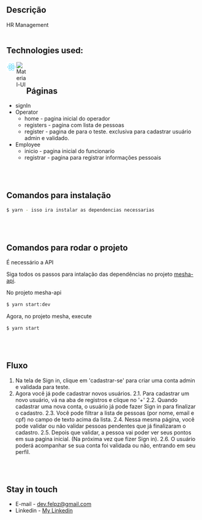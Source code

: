 ## Descrição

HR Management
</br>
</br>

## Technologies used:

<img align="left" alt="React" width="26px" src="https://raw.githubusercontent.com/github/explore/80688e429a7d4ef2fca1e82350fe8e3517d3494d/topics/react/react.png" />
<img align="left" alt="Material-UI" width="26px" src="https://avatars2.githubusercontent.com/u/33663932?s=200&v=4" />
</br>
</br>

## Páginas
  - signIn  
  - Operator
    - home - pagina inicial do operador
    - registers - pagina com lista de pessoas
    - register - pagina de para o teste. exclusiva para cadastrar usuário admin e validado.
  - Employee
    - inicio - pagina inicial do funcionario
    - registrar - pagina para registrar informações pessoais
</br>
</br>

## Comandos para instalação

```bash
$ yarn - isso ira instalar as dependencias necessarias
```
</br>
</br>

## Comandos para rodar o projeto
É necessário a API

Siga todos os passos para intalação das dependências no projeto [mesha-api](https://github.com/wfelipedev/mesha-api).

No projeto mesha-api
```bash
$ yarn start:dev
```

Agora, no projeto mesha, execute
```bash
$ yarn start
```
</br>
</br>

## Fluxo

1. Na tela de Sign in, clique em 'cadastrar-se' para criar uma conta admin e validada para teste.
2. Agora você já pode cadastrar novos usuários.
  2.1. Para cadastrar um novo usuário, vá na aba de registros e clique no '+' 
  2.2. Quando cadastrar uma nova conta, o usuário já pode fazer Sign in para finalizar o cadastro.
  2.3. Você pode filtrar a lista de pessoas (por nome, email e cpf) no campo de texto acima da lista.
  2.4. Nessa mesma página, você pode validar ou não validar pessoas pendentes que já finalizaram o cadastro.
  2.5. Depois que validar, a pessoa vai poder ver seus pontos em sua pagina inicial. (Na próxima vez que fizer Sign in).
  2.6. O usuário poderá acompanhar se sua conta foi validada ou não, entrando em seu perfíl.
</br>
</br>

## Stay in touch

- E-mail - dev.felpz@gmail.com
- Linkedin - [My Linkedin](https://www.linkedin.com/in/wanderson-felipe-freire-pereira-618654175/)
